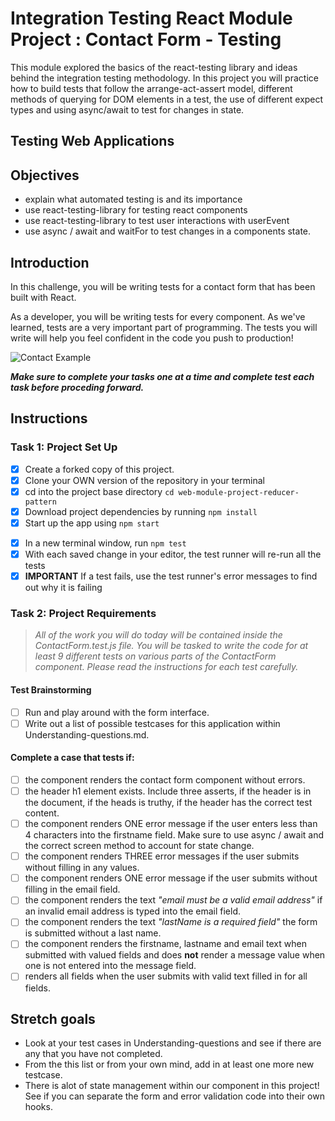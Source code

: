 # Integration Testing React Module Project : Contact Form - Testing

This module explored the basics of the react-testing library and ideas behind the integration testing methodology. In this project you will practice how to build tests that follow the arrange-act-assert model, different methods of querying for DOM elements in a test, the use of different expect types and using async/await to test for changes in state.

## Testing Web Applications

## Objectives

-   explain what automated testing is and its importance
-   use react-testing-library for testing react components
-   use react-testing-library to test user interactions with userEvent
-   use async / await and waitFor to test changes in a components state.

## Introduction

In this challenge, you will be writing tests for a contact form that has been built with React.

As a developer, you will be writing tests for every component. As we've learned, tests are a very important part of programming. The tests you will write will help you feel confident in the code you push to production!

![Contact Example](project-goals.gif)

**_Make sure to complete your tasks one at a time and complete test each task before proceding forward._**

## Instructions

### Task 1: Project Set Up

-   [x] Create a forked copy of this project.
-   [x] Clone your OWN version of the repository in your terminal
-   [x] cd into the project base directory `cd web-module-project-reducer-pattern`
-   [x] Download project dependencies by running `npm install`
-   [x] Start up the app using `npm start`

*   [x] In a new terminal window, run `npm test`
*   [x] With each saved change in your editor, the test runner will re-run all the tests
*   [x] **IMPORTANT** If a test fails, use the test runner's error messages to find out why it is failing

### Task 2: Project Requirements

> _All of the work you will do today will be contained inside the ContactForm.test.js file. You will be tasked to write the code for at least 9 different tests on various parts of the ContactForm component. Please read the instructions for each test carefully._

#### Test Brainstorming

-   [ ] Run and play around with the form interface.
-   [ ] Write out a list of possible testcases for this application within Understanding-questions.md.

#### Complete a case that tests if:

-   [ ] the component renders the contact form component without errors.
-   [ ] the header h1 element exists. Include three asserts, if the header is in the document, if the heads is truthy, if the header has the correct test content.
-   [ ] the component renders ONE error message if the user enters less than 4 characters into the firstname field. Make sure to use async / await and the correct screen method to account for state change.
-   [ ] the component renders THREE error messages if the user submits without filling in any values.
-   [ ] the component renders ONE error message if the user submits without filling in the email field.
-   [ ] the component renders the text _"email must be a valid email address"_ if an invalid email address is typed into the email field.
-   [ ] the component renders the text _"lastName is a required field"_ the form is submitted without a last name.
-   [ ] the component renders the firstname, lastname and email text when submitted with valued fields and does **not** render a message value when one is not entered into the message field.
-   [ ] renders all fields when the user submits with valid text filled in for all fields.

## Stretch goals

-   Look at your test cases in Understanding-questions and see if there are any that you have not completed.
-   From the this list or from your own mind, add in at least one more new testcase.
-   There is alot of state management within our component in this project! See if you can separate the form and error validation code into their own hooks.
